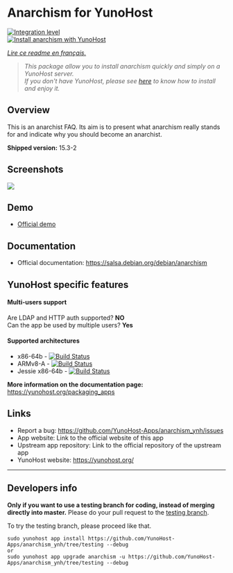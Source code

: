 # Anarchism for YunoHost

[![Integration level](https://dash.yunohost.org/integration/anarchism.svg)](https://dash.yunohost.org/appci/app/anarchism)  
[![Install anarchism with YunoHost](https://install-app.yunohost.org/install-with-yunohost.png)](https://install-app.yunohost.org/?app=anarchism)

*[Lire ce readme en français.](./README_fr.md)*

> *This package allow you to install anarchism quickly and simply on a YunoHost server.  
If you don't have YunoHost, please see [here](https://yunohost.org/#/install) to know how to install and enjoy it.*

## Overview
This is an anarchist FAQ. Its aim is to present what anarchism really stands for and indicate why you should become an anarchist.

**Shipped version:** 15.3-2

## Screenshots

![](https://salsa.debian.org/debian/anarchism/raw/debian/15.3-2/debian/anarchism.svg)

## Demo

* [Official demo](http://anarchism.pageabode.com/afaq/index.html)

## Documentation

 * Official documentation: https://salsa.debian.org/debian/anarchism

## YunoHost specific features

#### Multi-users support

Are LDAP and HTTP auth supported? **NO**  
Can the app be used by multiple users? **Yes**

#### Supported architectures

* x86-64b - [![Build Status](https://ci-apps.yunohost.org/ci/logs/anarchism%20%28Apps%29.svg)](https://ci-apps.yunohost.org/ci/apps/anarchism/)
* ARMv8-A - [![Build Status](https://ci-apps-arm.yunohost.org/ci/logs/anarchism%20%28Apps%29.svg)](https://ci-apps-arm.yunohost.org/ci/apps/anarchism/)
* Jessie x86-64b - [![Build Status](https://ci-stretch.nohost.me/ci/logs/anarchism%20%28Apps%29.svg)](https://ci-stretch.nohost.me/ci/apps/anarchism/)

**More information on the documentation page:**  
https://yunohost.org/packaging_apps

## Links

 * Report a bug: https://github.com/YunoHost-Apps/anarchism_ynh/issues
 * App website: Link to the official website of this app
 * Upstream app repository: Link to the official repository of the upstream app
 * YunoHost website: https://yunohost.org/

---

Developers info
----------------

**Only if you want to use a testing branch for coding, instead of merging directly into master.**
Please do your pull request to the [testing branch](https://github.com/YunoHost-Apps/anarchism_ynh/tree/testing).

To try the testing branch, please proceed like that.
```
sudo yunohost app install https://github.com/YunoHost-Apps/anarchism_ynh/tree/testing --debug
or
sudo yunohost app upgrade anarchism -u https://github.com/YunoHost-Apps/anarchism_ynh/tree/testing --debug
```
